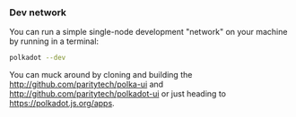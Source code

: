 
### Dev network

You can run a simple single-node development "network" on your machine by running in a terminal:

```bash
polkadot --dev
```

You can muck around by cloning and building the http://github.com/paritytech/polka-ui and http://github.com/paritytech/polkadot-ui or just heading to https://polkadot.js.org/apps.
